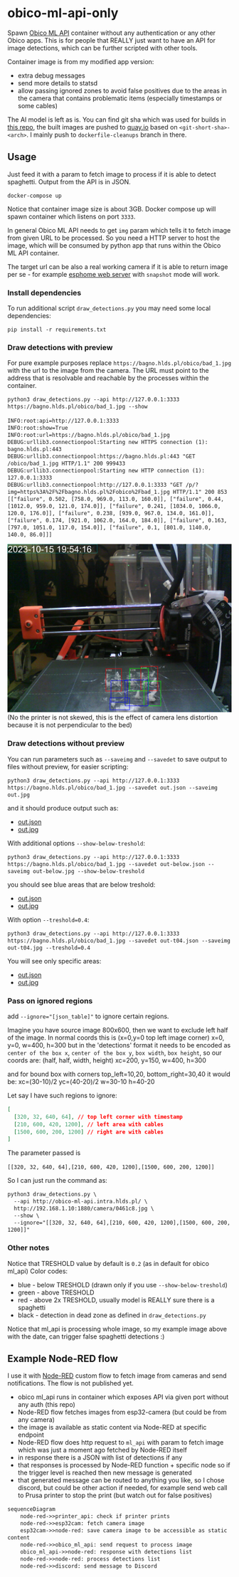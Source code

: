# obico-ml-api-only

Spawn [Obico ML API](https://www.obico.io/docs/server-guides/) container without any authentication
or any other Obico apps. This is for people that REALLY just want to have an API
for image detections, which can be further scripted with other tools.

Container image is from my modified app version:

- extra debug messages
- send more details to statsd
- allow passing ignored zones to avoid false positives due to the areas in the
  camera that contains problematic items (especially timestamps or some cables)

The AI model is left as is. You can find git sha which was used for builds in
[this repo](https://github.com/nvtkaszpir/obico-server/), the built images
are pushed to [quay.io](https://quay.io/repository/kaszpir/ml_api?tab=tags)
based on `<git-short-sha>-<arch>`. I mainly push to `dockerfile-cleanups` branch
in there.

## Usage

Just feed it with a param to fetch image to process if it is able to detect
spaghetti. Output from the API is in JSON.

```shell
docker-compose up
```

Notice that container image size is about 3GB.
Docker compose up will spawn container which listens on port `3333`.

In general Obico ML API needs to get `img` param which tells it to fetch image from
given URL to be processed. So you need a HTTP server to host the image, which
will be consumed by python app that runs within the Obico ML API container.

The target url can be also a real working camera if it is able to return image per se -
for example [esphome web server](https://esphome.io/components/esp32_camera_web_server.html)
with `snapshot` mode will work.

### Install dependencies

To run additional script `draw_detections.py` you may need some local dependencies:

```shell
pip install -r requirements.txt

```

### Draw detections with preview

For pure example purposes replace `https://bagno.hlds.pl/obico/bad_1.jpg` with the url to the image from the camera.
The URL must point to the address that is resolvable and reachable by the processes within the container.

<!-- markdownlint-disable html line-length -->

```shell
python3 draw_detections.py --api http://127.0.0.1:3333 https://bagno.hlds.pl/obico/bad_1.jpg --show

INFO:root:api=http://127.0.0.1:3333
INFO:root:show=True
INFO:root:url=https://bagno.hlds.pl/obico/bad_1.jpg
DEBUG:urllib3.connectionpool:Starting new HTTPS connection (1): bagno.hlds.pl:443
DEBUG:urllib3.connectionpool:https://bagno.hlds.pl:443 "GET /obico/bad_1.jpg HTTP/1.1" 200 999433
DEBUG:urllib3.connectionpool:Starting new HTTP connection (1): 127.0.0.1:3333
DEBUG:urllib3.connectionpool:http://127.0.0.1:3333 "GET /p/?img=https%3A%2F%2Fbagno.hlds.pl%2Fobico%2Fbad_1.jpg HTTP/1.1" 200 853
[["failure", 0.502, [758.0, 969.0, 113.0, 160.0]], ["failure", 0.44, [1012.0, 959.0, 121.0, 174.0]], ["failure", 0.241, [1034.0, 1066.0, 120.0, 176.0]], ["failure", 0.238, [939.0, 967.0, 134.0, 161.0]], ["failure", 0.174, [921.0, 1062.0, 164.0, 184.0]], ["failure", 0.163, [797.0, 1051.0, 117.0, 154.0]], ["failure", 0.1, [801.0, 1140.0, 140.0, 86.0]]]

```
<!-- markdownlint-enable html line-length -->

![example](./example.png)
(No the printer is not skewed, this is the effect of camera lens distortion because it is not perpendicular to the bed)

### Draw detections without preview

You can run parameters such as `--saveimg` and `--savedet` to save output to files without preview, for easier scripting:

<!-- markdownlint-disable html line-length -->
```shell
python3 draw_detections.py --api http://127.0.0.1:3333 https://bagno.hlds.pl/obico/bad_1.jpg --savedet out.json --saveimg out.jpg
```
<!-- markdownlint-enable html line-length -->

and it should produce output such as:

- [out.json](./out.json)
- [out.jpg](./out.jpg)

With additional options `--show-below-treshold`:
<!-- markdownlint-disable html line-length -->
```shell
python3 draw_detections.py --api http://127.0.0.1:3333 https://bagno.hlds.pl/obico/bad_1.jpg --savedet out-below.json --saveimg out-below.jpg --show-below-treshold
```
<!-- markdownlint-enable html line-length -->

you should see blue areas that are below treshold:

- [out.json](./out-below.json)
- [out.jpg](./out-below.jpg)

With option `--treshold=0.4`:
<!-- markdownlint-disable html line-length -->
```shell
python3 draw_detections.py --api http://127.0.0.1:3333 https://bagno.hlds.pl/obico/bad_1.jpg --savedet out-t04.json --saveimg out-t04.jpg --treshold=0.4
```
<!-- markdownlint-enable html line-length -->

You will see only specific areas:

- [out.json](./out-t04.json)
- [out.jpg](./out-t04.jpg)

### Pass on ignored regions

add `--ignore="[json_table]"` to ignore certain regions.

Imagine you have source image 800x600, then we want to exclude left half of
the image. In normal coords this is (x=0,y=0 top left image corner)
x=0, y=0, w=400, h=300
but in the 'detections' format it needs to be encoded as `center of the box x`,
`center of the box y`, `box width`, `box height`, so our coords are:
(half, half, width, height)
xc=200, y=150, w=400, h=300

and for bound box with corners top_left=10,20, bottom_right=30,40
it would be:
xc=(30-10)/2
yc=(40-20)/2
w=30-10
h=40-20

Let say I have such regions to ignore:

```json
[
  [320, 32, 640, 64], // top left corner with timestamp
  [210, 600, 420, 1200], // left area with cables
  [1500, 600, 200, 1200] // right are with cables
]
```

The parameter passed is

`[[320, 32, 640, 64],[210, 600, 420, 1200],[1500, 600, 200, 1200]]`

So I can just run the command as:

```shell
python3 draw_detections.py \
  --api http://obico-ml-api.intra.hlds.pl/ \
  http://192.168.1.10:1880/camera/0461c8.jpg \
  --show \
  --ignore="[[320, 32, 640, 64],[210, 600, 420, 1200],[1500, 600, 200, 1200]]"
```

### Other notes

Notice that TRESHOLD value by default is `0.2` (as in default for obico ml_api)
Color codes:

- blue - below TRESHOLD (drawn only if you use `--show-below-treshold`)
- green - above TRESHOLD
- red - above 2x TRESHOLD, usually model is REALLY sure there is a spaghetti
- black -  detection in dead zone as defined in `draw_detections.py`

Notice that ml_api is processing whole image, so my example image above with
the date, can trigger false spaghetti detections :)

## Example Node-RED flow

I use it with [Node-RED](https://nodered.org/) custom flow to fetch image from
cameras and send notifications. The flow is not published yet.

- obico ml_api runs in container which exposes API via given port without any auth (this repo)
- Node-RED flow fetches images from esp32-camera (but could be from any camera)
- the image is available as static content via Node-RED at specific endpoint
- Node-RED flow does http request to `ml_api` with param to fetch image which was just a moment ago fetched by Node-RED itself
- in response there is a JSON with list of detections if any
- that responses is processed by Node-RED function + specific node so if the trigger level is reached
  then new message is generated
- that generated message can be routed to anything you like, so I chose discord,
  but could be other action if needed, for example send web call to Prusa printer
  to stop the print (but watch out for false positives)

```mermaid
sequenceDiagram
    node-red->>printer_api: check if printer prints
    node-red->>esp32cam: fetch camera image
    esp32cam->>node-red: save camera image to be accessible as static content
    node-red->>obico_ml_api: send request to process image
    obico_ml_api->>node-red: response with detections list
    node-red->>node-red: process detections list
    node-red->>discord: send message to Discord

```
